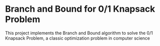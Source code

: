 # Branch and Bound for 0/1 Knapsack Problem

This project implements the Branch and Bound algorithm to solve the 0/1 Knapsack Problem, a classic optimization problem in computer science

